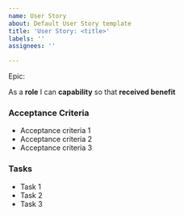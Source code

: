 ```yaml
---
name: User Story
about: Default User Story template
title: 'User Story: <title>'
labels: ''
assignees: ''

---
```


Epic: <epic>

As a **role** I can **capability** so that **received benefit**

### Acceptance Criteria

- Acceptance criteria 1
- Acceptance criteria 2
- Acceptance criteria 3

### Tasks

- Task 1
- Task 2
- Task 3
